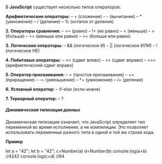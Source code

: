 В **JavaScript** существует несколько типов операторов:

**Арифметические операторы:**
– + (сложение)
– - (вычитание)
– * (умножение)
– / (деление)
– % (остаток от деления)

**2. Операторы сравнения:**
– == (равно)
– != (не равно)
– < (меньше)
– > (больше)
– <= (меньше или равно)
– >= (больше или равно)

**3. Логические операторы:**
– && (логическое И)
– || (логическое ИЛИ)
– ! (логическое НЕ)

**4. Побитовые операторы:**
– << (сдвиг влево)
– >> (сдвиг вправо)
– >>> (арифметический сдвиг вправо)

**5. Оператор присваивания:**
– = (простое присваивание)
– += (приращение)
– -= (уменьшение)
– *= (умножение)
– /= (деление)

**6. Условный оператор:**
– if-else (если-иначе)

**7. Тернарный оператор:**
– ?

<H5>Динамическая типизация данных</H5>
Динамическая типизация означает, что JavaScript определяет тип переменной во время исполнения, а не компиляции. Это позволяет использовать переменные разного типа в одной и той же строке кода.

**Пример**

let a = "42";
let b = "42";
c=Number(a)
d=Number(b)
console.log(a+b) //4242
console.log(c+d) //84


